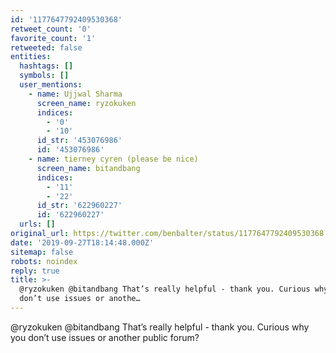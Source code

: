 ```yaml
---
id: '1177647792409530368'
retweet_count: '0'
favorite_count: '1'
retweeted: false
entities:
  hashtags: []
  symbols: []
  user_mentions:
    - name: Ujjwal Sharma
      screen_name: ryzokuken
      indices:
        - '0'
        - '10'
      id_str: '453076986'
      id: '453076986'
    - name: tierney cyren (please be nice)
      screen_name: bitandbang
      indices:
        - '11'
        - '22'
      id_str: '622960227'
      id: '622960227'
  urls: []
original_url: https://twitter.com/benbalter/status/1177647792409530368
date: '2019-09-27T18:14:48.000Z'
sitemap: false
robots: noindex
reply: true
title: >-
  @ryzokuken @bitandbang That’s really helpful - thank you. Curious why you
  don’t use issues or anothe…
---
```


@ryzokuken @bitandbang That’s really helpful - thank you. Curious why you don’t use issues or another public forum?